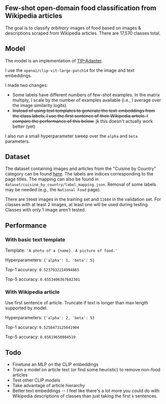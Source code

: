 ## Few-shot open-domain food classification from Wikipedia articles
The goal is to classify *arbitrary* images of food based on images & descriptions scraped from Wikipedia articles. There are 17,570 classes total.

## Model
The model is an implementation of [TIP-Adapter](https://github.com/gaopengcuhk/Tip-Adapter). 

I use the `openai/clip-vit-large-patch14` for the image and text embeddings. 

I made two changes:

* Some labels have different numbers of few-shot examples. In the matrix multiply, I scale by the number of examples available (i.e., I average over the image similarity logits).
* ~~Instead of using text templates to generate the text-embeddings from the class labels, I use the first sentence of their Wikipedia article. I compare the performance of this below.~~ jk this doesn't actually work better (yet)

I also run a small hyperparameter sweep over the `alpha` and `beta` parameters.

## Dataset
The dataset containing images and articles from the "Cuisine by Country" category can be found [here](https://huggingface.co/datasets/alexwan0/wikipedia-foods). The labels are indices corresponding to the page titles. The mapping can also be found in `dataset/cuisine_by_country/label_mapping.json`. Removal of some labels may be needed (e.g., the `National Food` page).

There are `59048` images in the training set and `11684` in the validation set. For classes with at least 2 images, at least one will be used during testing. Classes with only 1 image aren't tested.

## Performance
### With basic text template 
Template: `'A photo of a {name}. A picture of food.'`

Hyperparameters: `{'alpha': 1, 'beta': 5}`

Top-1 accuracy: `0.5237932214994865`

Top-5 accuracy: `0.6553406367682301`

### With Wikipedia article
Use first sentence of article. Truncate if text is longer than max length supported by model.

Hyperparameters: `{'alpha': 2, 'beta': 5}`

Top-1 accuracy: `0.5258473125641904`

Top-5 accuracy: `0.65619650804519`

## Todo
* Finetune an MLP on the CLIP embeddings
* Train a model on article text (or find some heuristic) to remove non-food articles
* Test other CLIP models
* Take advantage of article hierarchy
* Better text embeddings -- I feel like there's a lot more you could do with Wikipedia descriptions of classes than just taking the first `k` sentences.
